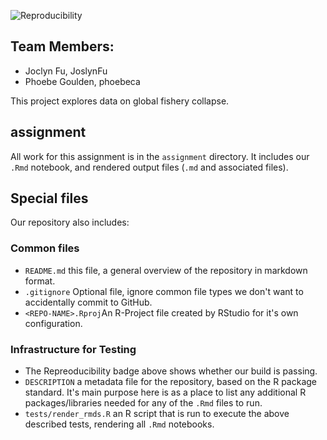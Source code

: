 
![Reproducibility](https://github.com/espm-157/fish-module-fu-goulden/workflows/Reproducibility/badge.svg)

## Team Members:

- Joclyn Fu, JoslynFu
- Phoebe Goulden, phoebeca

This project explores data on global fishery collapse.

## assignment

All work for this assignment is in the `assignment` directory. It includes our `.Rmd` notebook, and rendered output files (`.md` and associated files).

## Special files

Our repository also includes:

### Common files

- `README.md` this file, a general overview of the repository in markdown format.  
- `.gitignore` Optional file, ignore common file types we don't want to accidentally commit to GitHub. 
- `<REPO-NAME>.Rproj`An R-Project file created by RStudio for it's own configuration. 


### Infrastructure for Testing

- The Repreoducibility badge above shows whether our build is passing. 
- `DESCRIPTION` a metadata file for the repository, based on the R package standard. It's main purpose here is as a place to list any additional R packages/libraries needed for any of the `.Rmd` files to run.
- `tests/render_rmds.R` an R script that is run to execute the above described tests, rendering all `.Rmd` notebooks. 




